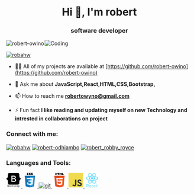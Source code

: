 <h1 align="center">Hi 👋, I'm robert</h1>
<h3 align="center">software developer</h3>
<img align="right" alt="Coding" width="400" src="https://media.tenor.com/qJ5evVs-_uUAAAAC/coding.gif">

<p align="left"> <img src="https://komarev.com/ghpvc/?username=robert-owino&label=Profile%20views&color=0e75b6&style=flat" alt="robert-owino" /> </p>

<p align="left"> <a href="https://twitter.com/robahw" target="blank"><img src="https://img.shields.io/twitter/follow/robahw?logo=twitter&style=for-the-badge" alt="robahw" /></a> </p>



- 👨‍💻 All of my projects are available at [https://github.com/robert-owino](https://github.com/robert-owino)

- 💬 Ask me about **JavaScript,React,HTML,CSS,Bootstrap,**

- 📫 How to reach me **robertowyno@gmail.com**

- ⚡ Fun fact **I like reading and updating myself on new Technology and intrested in collaborations on project**

<h3 align="left">Connect with me:</h3>
<p align="left">
<a href="https://twitter.com/robahw" target="blank"><img align="center" src="https://raw.githubusercontent.com/rahuldkjain/github-profile-readme-generator/master/src/images/icons/Social/twitter.svg" alt="robahw" height="30" width="40" /></a>
<a href="https://linkedin.com/in/robert-odhiambo" target="blank"><img align="center" src="https://raw.githubusercontent.com/rahuldkjain/github-profile-readme-generator/master/src/images/icons/Social/linked-in-alt.svg" alt="robert-odhiambo" height="30" width="40" /></a>
<a href="https://instagram.com/robert_robby_royce" target="blank"><img align="center" src="https://raw.githubusercontent.com/rahuldkjain/github-profile-readme-generator/master/src/images/icons/Social/instagram.svg" alt="robert_robby_royce" height="30" width="40" /></a>
</p>

<h3 align="left">Languages and Tools:</h3>
<p align="left"> <a href="https://getbootstrap.com" target="_blank" rel="noreferrer"> <img src="https://raw.githubusercontent.com/devicons/devicon/master/icons/bootstrap/bootstrap-plain-wordmark.svg" alt="bootstrap" width="40" height="40"/> </a> <a href="https://www.w3schools.com/css/" target="_blank" rel="noreferrer"> <img src="https://raw.githubusercontent.com/devicons/devicon/master/icons/css3/css3-original-wordmark.svg" alt="css3" width="40" height="40"/> </a> <a href="https://git-scm.com/" target="_blank" rel="noreferrer"> <img src="https://www.vectorlogo.zone/logos/git-scm/git-scm-icon.svg" alt="git" width="40" height="40"/> </a> <a href="https://www.w3.org/html/" target="_blank" rel="noreferrer"> <img src="https://raw.githubusercontent.com/devicons/devicon/master/icons/html5/html5-original-wordmark.svg" alt="html5" width="40" height="40"/> </a> <a href="https://developer.mozilla.org/en-US/docs/Web/JavaScript" target="_blank" rel="noreferrer"> <img src="https://raw.githubusercontent.com/devicons/devicon/master/icons/javascript/javascript-original.svg" alt="javascript" width="40" height="40"/> </a> <a href="https://reactjs.org/" target="_blank" rel="noreferrer"> <img src="https://raw.githubusercontent.com/devicons/devicon/master/icons/react/react-original-wordmark.svg" alt="react" width="40" height="40"/> </a> </p>



